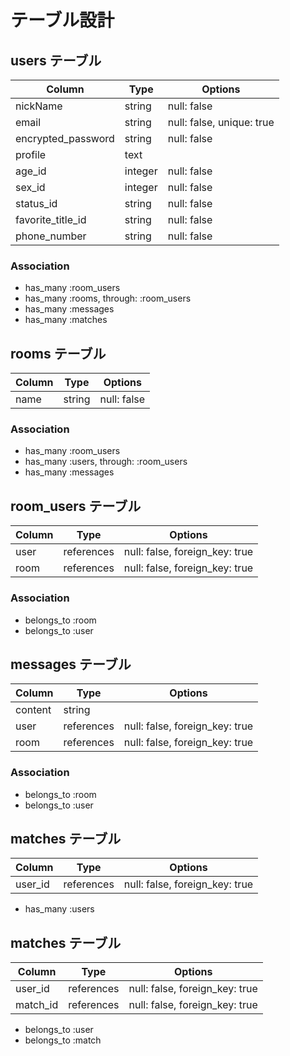 # テーブル設計

## users テーブル

| Column             | Type    | Options                   |
| ------------------ | ------- | ------------------------- |
| nickName           | string  | null: false               |
| email              | string  | null: false, unique: true |
| encrypted_password | string  | null: false               |
| profile            | text    |                           |
| age_id             | integer | null: false               |
| sex_id             | integer | null: false               |
| status_id          | string  | null: false               |
| favorite_title_id  | string  | null: false               |
| phone_number       | string  | null: false               |

### Association

- has_many :room_users
- has_many :rooms, through: :room_users
- has_many :messages
- has_many :matches

## rooms テーブル

| Column | Type   | Options     |
| ------ | ------ | ----------- |
| name   | string | null: false |

### Association

- has_many :room_users
- has_many :users, through: :room_users
- has_many :messages

## room_users テーブル

| Column | Type       | Options                        |
| ------ | ---------- | ------------------------------ |
| user   | references | null: false, foreign_key: true |
| room   | references | null: false, foreign_key: true |

### Association

- belongs_to :room
- belongs_to :user

## messages テーブル

| Column  | Type       | Options                        |
| ------- | ---------- | ------------------------------ |
| content | string     |                                |
| user    | references | null: false, foreign_key: true |
| room    | references | null: false, foreign_key: true |

### Association

- belongs_to :room
- belongs_to :user

## matches テーブル

| Column  | Type       | Options                        |
| ------- | ---------- | ------------------------------ |
| user_id | references | null: false, foreign_key: true |

- has_many :users

## matches テーブル

| Column   | Type       | Options                        |
| -------- | ---------- | ------------------------------ |
| user_id  | references | null: false, foreign_key: true |
| match_id | references | null: false, foreign_key: true |

- belongs_to :user
- belongs_to :match
